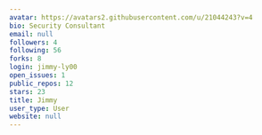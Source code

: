 ```yaml
---
avatar: https://avatars2.githubusercontent.com/u/21044243?v=4
bio: Security Consultant
email: null
followers: 4
following: 56
forks: 8
login: jimmy-ly00
open_issues: 1
public_repos: 12
stars: 23
title: Jimmy
user_type: User
website: null
---
```

